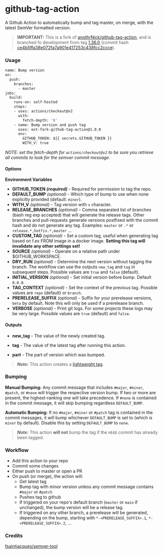 # github-tag-action

A Github Action to automatically bump and tag master, on merge, with the latest SemVer formatted version.

> **IMPORTANT:** This is a fork of [anothrNick/github-tag-action](https://github.com/anothrNick/github-tag-action), and is branched fo development from tag [1.36.0](https://github.com/anothrNick/github-tag-action/releases/tag/1.36.0) (commit hash [ce4b5ffa38e072fa7a901e417253c438fcc2ccce](https://github.com/anothrNick/github-tag-action/tree/ce4b5ffa38e072fa7a901e417253c438fcc2ccce)).


### Usage

```Dockerfile
name: Bump version
on:
  push:
    branches:
      - master
jobs:
  build:
    runs-on: self-hosted
    steps:
    - uses: actions/checkout@v2
      with:
        fetch-depth: '0'
    - name: Bump version and push tag
      uses: ext-fork-github-tag-action@1.0.0
      env:
        GITHUB_TOKEN: ${{ secrets.GITHUB_TOKEN }}
        WITH_V: true
```

_NOTE: set the fetch-depth for `actions/checkout@v2` to be sure you retrieve all commits to look for the semver commit message._

#### Options

**Environment Variables**

- **GITHUB_TOKEN** **_(required)_** - Required for permission to tag the repo.
- **DEFAULT_BUMP** _(optional)_ - Which type of bump to use when none explicitly provided (default: `minor`).
- **WITH_V** _(optional)_ - Tag version with `v` character.
- **RELEASE_BRANCHES** _(optional)_ - Comma separated list of branches (bash reg exp accepted) that will generate the release tags. Other branches and pull-requests generate versions postfixed with the commit hash and do not generate any tag. Examples: `master` or `.*` or `release.*,hotfix.*,master` ...
- **CUSTOM_TAG** _(optional)_ - Set a custom tag, useful when generating tag based on f.ex FROM image in a docker image. **Setting this tag will invalidate any other settings set!**
- **SOURCE** _(optional)_ - Operate on a relative path under $GITHUB_WORKSPACE.
- **DRY_RUN** _(optional)_ - Determine the next version without tagging the branch. The workflow can use the outputs `new_tag` and `tag` in subsequent steps. Possible values are `true` and `false` (default).
- **INITIAL_VERSION** _(optional)_ - Set initial version before bump. Default `0.0.0`.
- **TAG_CONTEXT** _(optional)_ - Set the context of the previous tag. Possible values are `repo` (default) or `branch`.
- **PRERELEASE_SUFFIX** _(optional)_ - Suffix for your prerelease versions, `beta` by default. Note this will only be used if a prerelease branch.
- **VERBOSE** _(optional)_ - Print git logs. For some projects these logs may be very large. Possible values are `true` (default) and `false`.

#### Outputs

- **new_tag** - The value of the newly created tag.

- **tag** - The value of the latest tag after running this action.
- **part** - The part of version which was bumped.

> **_Note:_** This action creates a [lightweight tag](https://developer.github.com/v3/git/refs/#create-a-reference).

### Bumping

**Manual Bumping:** Any commit message that includes `#major`, `#minor`, `#patch`, or `#none` will trigger the respective version bump. If two or more are present, the highest-ranking one will take precedence.
If `#none` is contained in the commit message, it will skip bumping regardless `DEFAULT_BUMP`.

**Automatic Bumping:** If no `#major`, `#minor` or `#patch` tag is contained in the commit messages, it will bump whichever `DEFAULT_BUMP` is set to (which is `minor` by default). Disable this by setting `DEFAULT_BUMP` to `none`.

> **_Note:_** This action **will not** bump the tag if the `HEAD` commit has already been tagged.

### Workflow

- Add this action to your repo
- Commit some changes
- Either push to master or open a PR
- On push (or merge), the action will:
  - Get latest tag
  - Bump tag with minor version unless any commit message contains `#major` or `#patch`
  - Pushes tag to github
  - If triggered on your repo's default branch (`master` or `main` if unchanged), the bump version will be a release tag.
  - If triggered on any other branch, a prerelease will be generated, depending on the bump, starting with `*-<PRERELEASE_SUFFIX>.1`, `*-<PRERELEASE_SUFFIX>.2`, ...

### Credits

[fsaintjacques/semver-tool](https://github.com/fsaintjacques/semver-tool)
